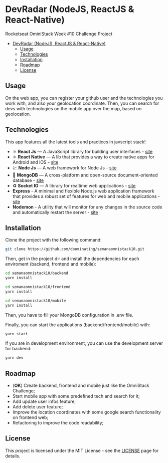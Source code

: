 # DevRadar (NodeJS, ReactJS & React-Native)

Rocketseat OminiStack Week #10 Challenge Project

- [DevRadar (NodeJS, ReactJS & React-Native)](#devradar-nodejs-reactjs--react-native)
  - [Usage](#usage)
  - [Technologies](#technologies)
  - [Installation](#installation)
  - [Roadmap](#roadmap)
  - [License](#license)

## Usage

On the web app, you can register your github user and the technologies you work with, and also your geolocation coordinate. Then, you can search for devs with technologies on the mobile app over the map, based on geolocation.

## Technologies

This app features all the latest tools and practices in javscript stack!

- ⚛️ **React Js** — A JavaScript library for building user interfaces - [site](https://reactjs.org/)
- ⚛️ **React Native** — A lib that provides a way to create native apps for Android and iOS - [site](https://facebook.github.io/react-native/)
- 💹 **Node Js** — A web framework for Node Js - [site](https://nodejs.org/)
- 📄 **MongoDB** — A cross-platform and open-source document-oriented database - [site](https://www.mongodb.com/)
- ♻️ **Socket IO** — A library for realtime web applications - [site](https://socket.io/)
- **Express** - A minimal and flexible Node.js web application framework that provides a robust set of features for web and mobile applications - [site](https://expressjs.com/pt-br/)
- **Nodemon** - A utility that will monitor for any changes in the source code and automatically restart the server - [site](https://nodemon.io/)

## Installation

Clone the project with the following command:

```sh
git clone https://github.com/doominating/semanaomnistack10.git
```

Then, get in the project dir and install the dependencies for each enviroment (backend, frontend and mobile):

```sh
cd semanaomnistack10/backend
yarn install

cd semanaomnistack10/frontend
yarn install

cd semanaomnistack10/mobile
yarn install
```

Then, you have to fill your MongoDB configuration in .env file.

Finally, you can start the applications (backend/frontend/mobile) with:

```sh
yarn start
```

If you are in development environment, you can use the development server for backend:

```sh
yarn dev
```

## Roadmap

- (**OK**) Create backend, frontend and mobile just like the OmniStack Challenge;
- Start mobile app with some predefined tech and search for it;
- Add update user infos feature;
- Add delete user feature;
- Improve the location coordinates with some google search functionality on frontend web;
- Refactoring to improve the code readability;

## License

This project is licensed under the MIT License - see the [LICENSE](https://opensource.org/licenses/MIT) page for details.
